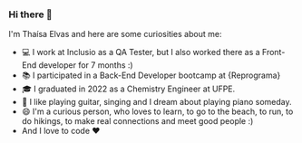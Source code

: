 ### Hi there 👋

<!--
**elvasthaisa/elvasthaisa** is a ✨ _special_ ✨ repository because its `README.md` (this file) appears on your GitHub profile.


- 👯 I’m looking to collaborate on ...
- 🤔 I’m looking for help with ...
- 💬 Ask me about ...
- 📫 How to reach me: ...
- 😄 Pronouns: ...
- ⚡ Fun fact: ...
-->

I'm Thaísa Elvas and here are some curiosities about me:

- 💻 I work at Inclusio as a QA Tester, but I also worked there as a Front-End developer for 7 months :)
- 📚 I participated in a Back-End Developer bootcamp at {Reprograma}
- :mortar_board: I graduated in 2022 as a Chemistry Engineer at UFPE.
- 🎵 I like playing guitar, singing and I dream about playing piano someday.
- 😄 I'm a curious person, who loves to learn, to go to the beach, to run, to do hikings, to make real connections and meet good people :)
- And I love to code ❤️ 
